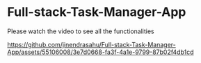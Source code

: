 # Full-stack-Task-Manager-App
Please watch the video to see all the functionalities

https://github.com/jinendrasahu/Full-stack-Task-Manager-App/assets/55106008/3e7d0668-fa3f-4a1e-9799-87b02f4db1cd

